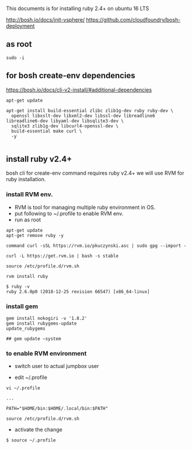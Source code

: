 
This documents is for installing ruby 2.4+ on  ubuntu 16 LTS 

http://bosh.io/docs/init-vsphere/
https://github.com/cloudfoundry/bosh-deployment

## as root

```
sudo -i
```


## for bosh create-env dependencies
https://bosh.io/docs/cli-v2-install/#additional-dependencies
```
apt-get update

apt-get install build-essential zlibc zlib1g-dev ruby ruby-dev \
  openssl libxslt-dev libxml2-dev libssl-dev libreadline6 libreadline6-dev libyaml-dev libsqlite3-dev \
  sqlite3 zlib1g-dev libcurl4-openssl-dev \
  build-essential make curl \
  -y
  
```


## install ruby v2.4+
bosh cli for create-env command requires ruby v2.4+
we will use RVM for ruby installation.

### install RVM env.
- RVM is tool for managing multiple ruby environment in OS.
- put following to ~/.profile to enable RVM env.
- run as root
```
apt-get update
apt-get remove ruby -y

command curl -sSL https://rvm.io/pkuczynski.asc | sudo gpg --import -

curl -L https://get.rvm.io | bash -s stable

source /etc/profile.d/rvm.sh

rvm install ruby

$ ruby -v
ruby 2.6.0p0 (2018-12-25 revision 66547) [x86_64-linux]

```


### install gem

```
gem install nokogiri -v '1.8.2'
gem install rubygems-update
update_rubygems

## gem update —system
```


###  to enable RVM environment

- switch user to actual jumpbox user

- edit ~/.profile
```
vi ~/.profile

...

PATH="$HOME/bin:$HOME/.local/bin:$PATH"

source /etc/profile.d/rvm.sh

```
- activate the change

```
$ source ~/.profile
```

